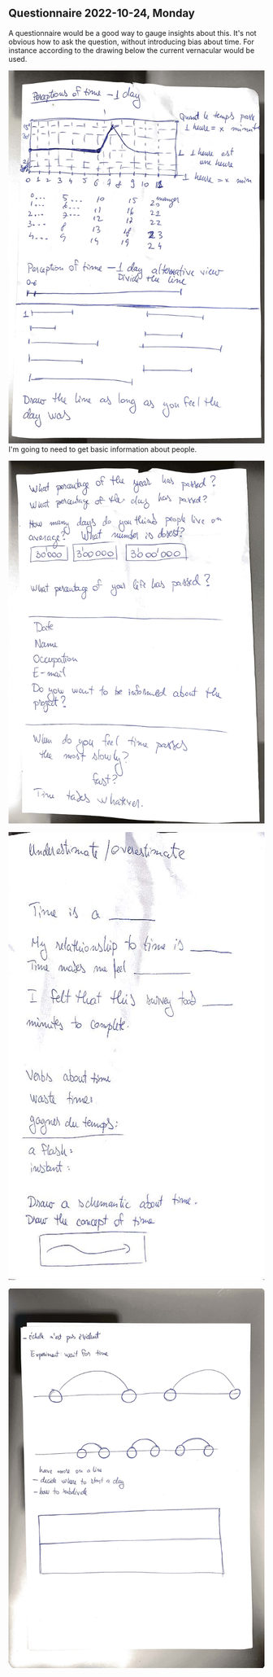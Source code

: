 ## Questionnaire 2022-10-24, Monday
A questionnaire would be a good way to gauge insights about this. It's not obvious how to ask the question, without introducing bias about time. For instance according to the drawing below the current vernacular would be used.

![](./img/perceptions-page-1.jpg)
I'm going to need to get basic information about people.

![](./img/perceptions-page-2.jpg)


![](./img/perceptions-page-3.jpg)

![](./img/perceptions-page-4.jpg)